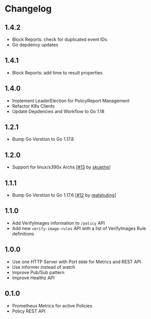 # Changelog

## 1.4.2

* Block Reports: check for duplicated event IDs
* Go depdency updates

## 1.4.1

* Block Reports: add time to result properties

## 1.4.0 

* Implement LeaderElection for PolicyReport Management
* Refactor K8s Clients
* Update Depdencies and Workflow to Go 1.18

## 1.2.1 

* Bump Go Verstion to Go 1.17.8

## 1.2.0

* Support for linux/s390x Archs [[#13](https://github.com/kyverno/policy-reporter-kyverno-plugin/pull/13) by [skuethe](https://github.com/skuethe)]

## 1.1.1

* Bump Go Verstion to Go 1.17.6 [[#12](https://github.com/kyverno/policy-reporter-kyverno-plugin/pull/12) by [realshuting](https://github.com/realshuting)]

## 1.1.0

* Add VerifyImages information to `/policy` API
* Add new `verify-image-rules` API with a list of VerifyImages Rule definitions

## 1.0.0

* Use one HTTP Server with Port `8080` for Metrics and REST API
* Use informer instead of watch
* Improve Pub/Sub pattern
* Improve Healthz API

## 0.1.0

* Prometheus Metrics for active Policies
* Policy REST API
